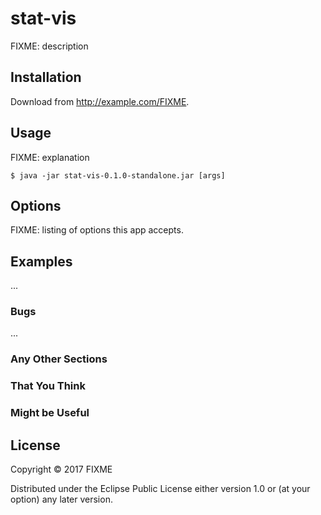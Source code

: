 # stat-vis

FIXME: description

## Installation

Download from http://example.com/FIXME.

## Usage

FIXME: explanation

    $ java -jar stat-vis-0.1.0-standalone.jar [args]

## Options

FIXME: listing of options this app accepts.

## Examples

...

### Bugs

...

### Any Other Sections
### That You Think
### Might be Useful

## License

Copyright © 2017 FIXME

Distributed under the Eclipse Public License either version 1.0 or (at
your option) any later version.
